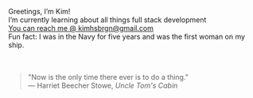 Greetings, I’m Kim! <br>
I’m currently learning about all things full stack development <br>
<a href="mailto:kimhsbrgn@gmail.com">You can reach me @ kimhsbrgn@gmail.com</a><br>
Fun fact: I was in the Navy for five years and was the first woman on my ship.  <br><br><br>

<blockquote>
  "Now is the only time there ever is to do a thing."  
  <br> — Harriet Beecher Stowe, <em>Uncle Tom's Cabin</em>
</blockquote>



<!---
berlyKay/berlyKay is a ✨ special ✨ repository because its `README.md` (this file) appears on your GitHub profile.
You can click the Preview link to take a look at your changes.
--->
